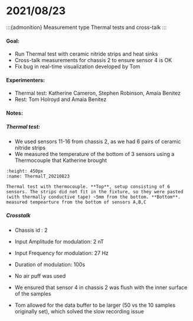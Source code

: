 # 2021/08/23

:::{admonition} Measurement type
Thermal tests and cross-talk
:::

#### Goal: 
- Run Thermal test with ceramic nitride strips and heat sinks
- Cross-talk measurements for chassis 2 to ensure sensor 4 is OK
- Fix bug in real-time visualization developed by Tom

#### Experimenters:
- Thermal test: Katherine Cameron, Stephen Robinson, Amaia Benitez
- Rest: Tom Holroyd and Amaia Benitez


#### Notes:

##### Thermal test:
- We used sensors 11-16 from chassis 2, as we had 6 pairs of ceramic nitride strips
- We measured the temperature of the bottom of 3 sensors using a Thermocouple that Katherine brought

```{figure} ../attachments/ThermalTest_20210823_CeramicStrip.png
:height: 450px
:name: ThermalT_20210823
	
Thermal test with thermocouple. **Top**, setup consisting of 6 sensors. The strips did not fit in the fixture, so they were pasted (with thermally conductive tape) ~5mm from the bottom. **Bottom**. measured tempearture from the bottom of sensors A,B,C
```

##### Crosstalk

- Chassis id : 2
- Input Amplitude for modulation: 2 nT
- Input Frequency for modulation: 27 Hz
- Duration of modulation: 100s
- No air puff was used


- We ensured that sensor 4 in chassis 2 was flush with the inner surface of the samples
- Tom allowed for the data buffer to be larger (50 vs the 10 samples originally set), which solved the slow recording issue
